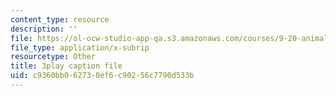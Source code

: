 ```yaml
---
content_type: resource
description: ''
file: https://ol-ocw-studio-app-qa.s3.amazonaws.com/courses/9-20-animal-behavior-fall-2013/c9360bb062730ef6c90256c7790d533b_472225.srt
file_type: application/x-subrip
resourcetype: Other
title: 3play caption file
uid: c9360bb0-6273-0ef6-c902-56c7790d533b
---
```

